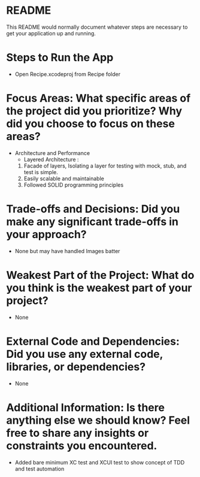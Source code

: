 # README #

This README would normally document whatever steps are necessary to get your application up and running.

# Steps to Run the App
* Open Recipe.xcodeproj from Recipe folder

# Focus Areas: What specific areas of the project did you prioritize? Why did you choose to focus on these areas?
* Architecture and Performance
    * Layered Architecture : 
    1. Facade of layers, Isolating a layer for testing with mock, stub, and test is simple.
    2. Easily scalable and maintainable 
    3. Followed SOLID programming principles

# Trade-offs and Decisions: Did you make any significant trade-offs in your approach?
* None but may have handled Images batter

# Weakest Part of the Project: What do you think is the weakest part of your project?
* None

# External Code and Dependencies: Did you use any external code, libraries, or dependencies?
* None

# Additional Information: Is there anything else we should know? Feel free to share any insights or constraints you encountered.
* Added bare minimum XC test and XCUI test to show concept of TDD and test automation 

